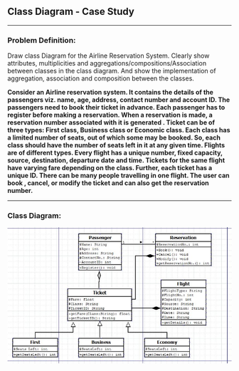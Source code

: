 ## Class Diagram - Case Study

-----------------------------------------
### Problem Definition:

Draw class Diagram for the Airline Reservation System. Clearly show attributes, multiplicities and aggregations/compositions/Association between classes in the class diagram. And show the implementation of aggregation, association and composition between the classes.

<strong>Consider an Airline reservation system. It contains the details of the passengers viz. name, age, address, contact number and account ID. The passengers need to book their ticket in advance. Each passenger has to register before making a reservation. When a reservation is made, a reservation number associated with it is generated . Ticket can be of three types: First class, Business class or Economic class. Each class has a limited number of seats, out of which some may be booked. So, each class should have the number of seats left in it at any given time. Flights are of different types. Every flight has a unique number, fixed capacity, source, destination, departure date and time. Tickets for the same flight have varying fare depending on the class. Further, each ticket has a unique ID. There can be many people travelling in one flight. The user can book , cancel, or modify the ticket and can also get the reservation number.<strong>

------------------------------------------
### Class Diagram:
<p align="center">
 <img src="./class_diagram.jpg" alt="Class Diagram">
</p>

